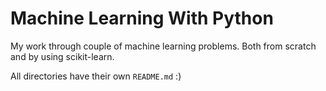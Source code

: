 # Machine Learning With Python

My work through couple of machine learning problems. Both from scratch and by using scikit-learn.

All directories have their own `README.md` :)
